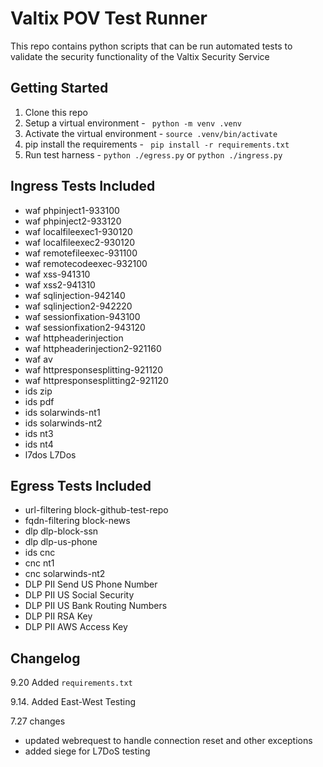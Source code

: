 # Valtix POV Test Runner

This repo contains python scripts that can be run automated tests to validate the security functionality of the Valtix Security Service

## Getting Started

1. Clone this repo
2. Setup a virtual environment - ` python -m venv .venv`
3. Activate the virtual environment - `source .venv/bin/activate`
4. pip install the requirements - ` pip install -r requirements.txt`
5. Run test harness - `python ./egress.py` or `python ./ingress.py`

## Ingress Tests Included

- waf phpinject1-933100
- waf phpinject2-933120
- waf localfileexec1-930120
- waf localfileexec2-930120
- waf remotefileexec-931100
- waf remotecodeexec-932100
- waf xss-941310
- waf xss2-941310
- waf sqlinjection-942140
- waf sqlinjection2-942220
- waf sessionfixation-943100
- waf sessionfixation2-943120
- waf httpheaderinjection
- waf httpheaderinjection2-921160
- waf av
- waf httpresponsesplitting-921120
- waf httpresponsesplitting2-921120
- ids zip
- ids pdf
- ids solarwinds-nt1
- ids solarwinds-nt2
- ids nt3
- ids nt4
- l7dos L7Dos

## Egress Tests Included

- url-filtering block-github-test-repo
- fqdn-filtering block-news
- dlp dlp-block-ssn
- dlp dlp-us-phone
- ids cnc
- cnc nt1
- cnc solarwinds-nt2
- DLP PII Send US Phone Number
- DLP PII US Social Security
- DLP PII US Bank Routing Numbers
- DLP PII RSA Key
- DLP PII AWS Access Key

## Changelog

9.20 Added `requirements.txt`

9.14. Added East-West Testing

7.27 changes

- updated webrequest to handle connection reset and other exceptions
- added siege for L7DoS testing
